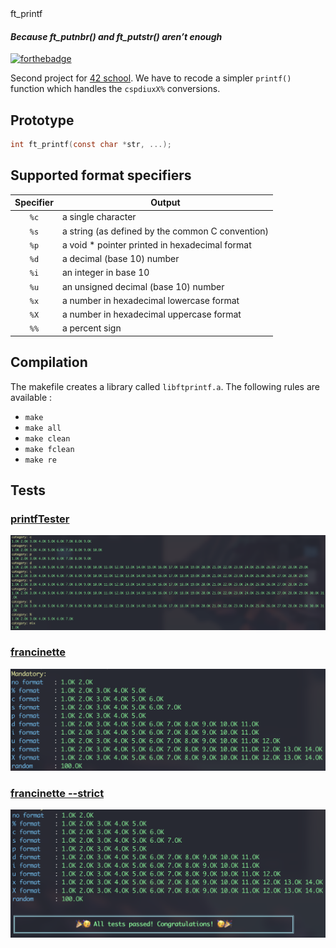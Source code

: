 <div align="center>

# ft_printf
#### *Because ft_putnbr() and ft_putstr() aren’t enough*

[![forthebadge](https://forthebadge.com/images/badges/no-ragrets.svg)](https://forthebadge.com)
</div>

Second project for [42 school](https://42.fr/en/homepage/). We have to recode a simpler `printf()` function which handles the `cspdiuxX%` conversions. 

## Prototype

```c
int ft_printf(const char *str, ...);
```

## Supported format specifiers

| Specifier | Output |
| :-------: | ---- |
| `%c` | a single character |
| `%s` | a string (as defined by the common C convention) |
| `%p` | a void * pointer printed in hexadecimal format |
| `%d` | a decimal (base 10) number |
| `%i` | an integer in base 10 |
| `%u` | an unsigned decimal (base 10) number |
| `%x` | a number in hexadecimal lowercase format |
| `%X` | a number in hexadecimal uppercase format |
| `%%` | a percent sign |

## Compilation

The makefile creates a library called `libftprintf.a`. The following rules are available : 
* `make`
* `make all`
* `make clean`
* `make fclean`
* `make re`

## Tests

### [printfTester](https://github.com/Tripouille/printfTester)
![tripouille results](./img/tripouille.png)

### [francinette](https://github.com/xicodomingues/francinette/blob/master/testers/printf)
![francinette results](./img/francinette.png)

### [francinette --strict](https://github.com/xicodomingues/francinette/blob/master/testers/printf)
![francinette --strict results](./img/francinette_strict.png)